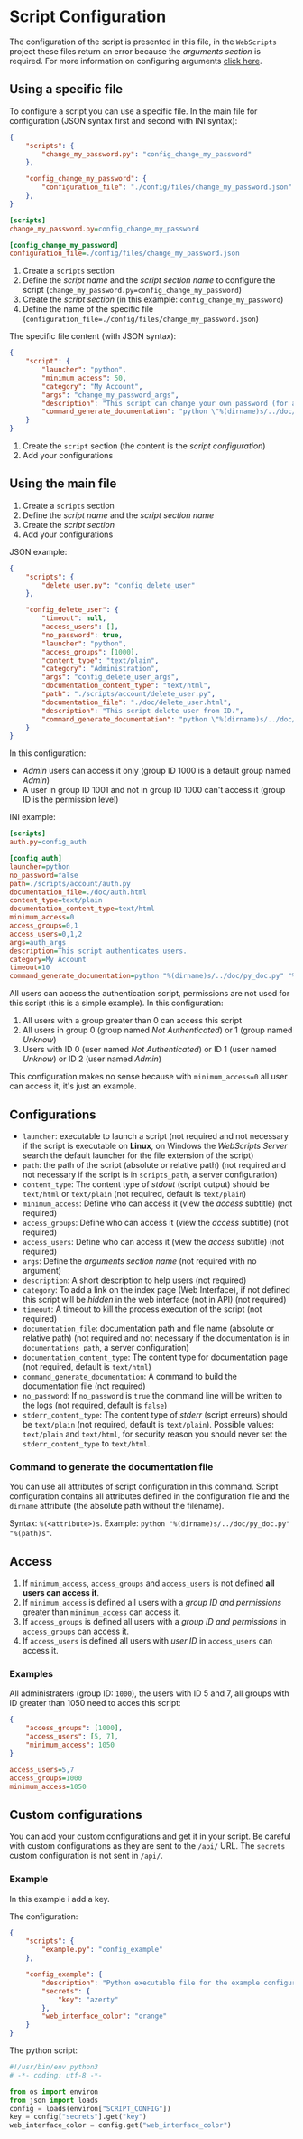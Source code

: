 # Script Configuration

The configuration of the script is presented in this file, in the `WebScripts` project these files return an error because the *arguments section* is required. For more information on configuring arguments [click here](https://github.com/mauricelambert/WebScripts/wiki/Argument-Configuration).

## Using a specific file

To configure a script you can use a specific file.
In the main file for configuration (JSON syntax first and second with INI syntax):

```json
{
    "scripts": {
        "change_my_password.py": "config_change_my_password"
    },

    "config_change_my_password": {
        "configuration_file": "./config/files/change_my_password.json"
    },
}
```

```ini
[scripts]
change_my_password.py=config_change_my_password                                                # Define the configuration section ("change_my_password.py") for script named "config_change_my_password"

[config_change_my_password]
configuration_file=./config/files/change_my_password.json                                      # Define script configuration in a specific file
```

1. Create a `scripts` section
2. Define the *script name* and the *script section name* to configure the script (`change_my_password.py=config_change_my_password`)
3. Create the *script section* (in this example: `config_change_my_password`)
4. Define the name of the specific file (`configuration_file=./config/files/change_my_password.json`)

The specific file content (with JSON syntax):
```json
{
    "script": {
        "launcher": "python",
        "minimum_access": 50,
        "category": "My Account",
        "args": "change_my_password_args",
        "description": "This script can change your own password (for all authenticated users).",
        "command_generate_documentation": "python \"%(dirname)s/../doc/py_doc.py\" \"%(path)s\""
    }
}
```

1. Create the `script` section (the content is the *script configuration*)
2. Add your configurations

## Using the main file

1. Create a `scripts` section
2. Define the *script name* and the *script section name*
3. Create the *script section*
4. Add your configurations

JSON example:
```json
{
    "scripts": {
        "delete_user.py": "config_delete_user"
    },

    "config_delete_user": {
        "timeout": null,
        "access_users": [],
        "no_password": true,
        "launcher": "python",
        "access_groups": [1000],
        "content_type": "text/plain",
        "category": "Administration",
        "args": "config_delete_user_args",
        "documentation_content_type": "text/html",
        "path": "./scripts/account/delete_user.py",
        "documentation_file": "./doc/delete_user.html",
        "description": "This script delete user from ID.",
        "command_generate_documentation": "python \"%(dirname)s/../doc/py_doc.py\" \"%(path)s\""
    }
}
```

In this configuration:
 - *Admin* users can access it only (group ID 1000 is a default group named *Admin*)
 - A user in group ID 1001 and not in group ID 1000 can't access it (group ID is the permission level)

INI example:
```ini
[scripts]
auth.py=config_auth                                                                            # Define the configuration section ("config_auth") for script named "auth.py"

[config_auth]
launcher=python                                                                                # Define the launcher for this script (if script is executable this line is not necessary)
no_password=false                                                                              # If no_password is true the command line will be written to the logs
path=./scripts/account/auth.py                                                                 # Only necessary if the location of the script is not in "scripts_path"
documentation_file=./doc/auth.html                                                             # Only needed if the location of the documentation does not match the paths defined in "documentations_path"
content_type=text/plain                                                                        # Define the script output content-type (HTTP headers/javascript interpretation)
documentation_content_type=text/html                                                           # Define the documentation content-type
minimum_access=0                                                                               # If a user's group is greater than "minimum_access", the user can use this script
access_groups=0,1                                                                              # If a user's group is in "access_groups", the user can use this script
access_users=0,1,2                                                                             # If the user ID is in "access_users", the user can use this script
args=auth_args                                                                                 # The arguments are defined in section named "auth_args"
description=This script authenticates users.                                                   # Short description to help users
category=My Account                                                                            # Add a link on the index page in the "My Account" section
timeout=10                                                                                     # Timeout for process execution (in seconds)
command_generate_documentation=python "%(dirname)s/../doc/py_doc.py" "%(path)s"                # Command line to generate the documentation file
```

All users can access the authentication script, permissions are not used for this script (this is a simple example).
In this configuration:
1. All users with a group greater than 0 can access this script
2. All users in group 0 (group named *Not Authenticated*) or 1 (group named *Unknow*)
3. Users with ID 0 (user named *Not Authenticated*) or ID 1 (user named *Unknow*) or ID 2 (user named *Admin*)

This configuration makes no sense because with `minimum_access=0` all user can access it, it's just an example.

## Configurations

 - `launcher`: executable to launch a script (not required and not necessary if the script is executable on **Linux**, on Windows the *WebScripts Server* search the default launcher for the file extension of the script)
 - `path`: the path of the script (absolute or relative path) (not required and not necessary if the script is in `scripts_path`, a server configuration)
 - `content_type`: The content type of *stdout* (script output) should be `text/html` or `text/plain` (not required, default is `text/plain`)
 - `minimum_access`: Define who can access it (view the *access* subtitle) (not required)
 - `access_groups`: Define who can access it (view the *access* subtitle) (not required)
 - `access_users`: Define who can access it (view the *access* subtitle) (not required)
 - `args`: Define the *arguments section name* (not required with no argument)
 - `description`: A short description to help users (not required)
 - `category`: To add a link on the index page (Web Interface), if not defined this script will be *hidden* in the web interface (not in API) (not required)
 - `timeout`: A timeout to kill the process execution of the script (not required)
 - `documentation_file`: documentation path and file name (absolute or relative path) (not required and not necessary if the documentation is in `documentations_path`, a server configuration)
 - `documentation_content_type`: The content type for documentation page (not required, default is `text/html`)
 - `command_generate_documentation`: A command to build the documentation file (not required)
 - `no_password`: If `no_password` is `true` the command line will be written to the logs (not required, default is `false`)
 - `stderr_content_type`: The content type of *stderr* (script erreurs) should be `text/plain` (not required, default is `text/plain`). Possible values: `text/plain` and `text/html`, for security reason you should never set the `stderr_content_type` to `text/html`.

### Command to generate the documentation file

You can use all attributes of script configuration in this command. Script configuration contains all attributes defined in the configuration file and the `dirname` attribute (the absolute path without the filename).

Syntax: `%(<attribute>)s`.
Example: `python "%(dirname)s/../doc/py_doc.py" "%(path)s"`.

## Access

1. If `minimum_access`, `access_groups` and `access_users` is not defined **all users can access it**.
2. If `minimum_access` is defined all users with a *group ID and permissions* greater than `minimum_access` can access it.
3. If `access_groups` is defined all users with a *group ID and permissions* in `access_groups` can access it.
4. If `access_users` is defined all users with *user ID* in `access_users` can access it.

### Examples

All administraters (group ID: `1000`), the users with ID 5 and 7, all groups with ID greater than 1050 need to acces this script:
```json
{
    "access_groups": [1000],
    "access_users": [5, 7],
    "minimum_access": 1050
}
```

```ini
access_users=5,7
access_groups=1000
minimum_access=1050
```

## Custom configurations

You can add your custom configurations and get it in your script.
Be careful with custom configurations as they are sent to the `/api/` URL.
The `secrets` custom configuration is not sent in `/api/`.

### Example

In this example i add a key.

The configuration:
```json
{
    "scripts": {
        "example.py": "config_example"
    },

    "config_example": {
        "description": "Python executable file for the example configuration",
        "secrets": {
            "key": "azerty"
        },
        "web_interface_color": "orange"
    }
}
```

The python script:
```python
#!/usr/bin/env python3
# -*- coding: utf-8 -*-

from os import environ
from json import loads
config = loads(environ["SCRIPT_CONFIG"])
key = config["secrets"].get("key")
web_interface_color = config.get("web_interface_color")
```
